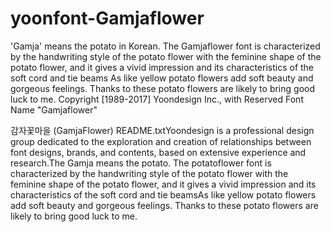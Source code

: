 # yoonfont-Gamjaflower
'Gamja' means the potato in Korean. The Gamjaflower font is characterized by the handwriting style of the potato flower with the feminine shape of the potato flower, and it gives a vivid impression and its characteristics of the soft cord and tie beams As like yellow potato flowers add soft beauty and gorgeous feelings. Thanks to these potato flowers are likely to bring good luck to me.  Copyright [1989-2017] Yoondesign Inc., with Reserved Font Name "Gamjaflower"

감자꽃마을 (GamjaFlower) README.txtYoondesign is a professional design group dedicated to the exploration and creation of relationships between font designs, brands, and contents, based on extensive experience and research.The Gamja means the potato. The potatoflower font is characterized by the handwriting style of the potato flower with the feminine shape of the potato flower, and it gives a vivid impression and its characteristics of the soft cord and tie beamsAs like yellow potato flowers add soft beauty and gorgeous feelings. Thanks to these potato flowers are likely to bring good luck to me. 
